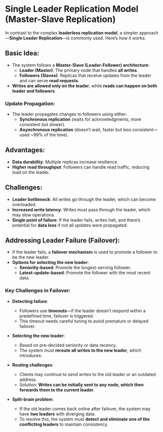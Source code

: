 # Single Leader Replication Model (Master-Slave Replication)
In contrast to the complex **leaderless replication model**, a simpler approach—**Single Leader Replication**—is commonly used. Here’s how it works:

## Basic Idea:
* The system follows a **Master-Slave (Leader-Follower) architecture**:
    * **Leader (Master)**: The primary node that handles **all writes**.
    * **Followers (Slaves)**: Replicas that receive updates from the leader and can serve **read requests**.
* **Writes are allowed only on the leader**, while **reads can happen on both leader and followers**.

### Update Propagation:
* The leader propagates changes to followers using either:
    * **Synchronous replication** (waits for acknowledgments, more consistent but slower).
    * **Asynchronous replication** (doesn’t wait, faster but less consistent—used \~99% of the time).

## Advantages:
- **Data durability**: Multiple replicas increase resilience.
- **Higher read throughput**: Followers can handle read traffic, reducing load on the leader.

## Challenges:
- **Leader bottleneck**: All writes go through the leader, which can become overloaded.
- **Increased write latency**: Writes must pass through the leader, which may slow operations. 
- **Single point of failure**: If the leader fails, writes halt, and there’s potential for **data loss** if not all updates were propagated.

## Addressing Leader Failure (Failover):
* If the leader fails, a **failover mechanism** is used to promote a follower to be the new leader.
* **Options for selecting the new leader**:
    * **Seniority-based**: Promote the longest-serving follower.
    * **Latest-update-based**: Promote the follower with the most recent data.

### Key Challenges in Failover:
* **Detecting failure**:
  * Followers use **timeouts**—if the leader doesn’t respond within a predefined time, failover is triggered.
  * This timeout needs careful tuning to avoid premature or delayed failover.

* **Selecting the new leader**:
  * Based on pre-decided seniority or data recency.
  * The system must **reroute all writes to the new leader**, which introduces:

* **Routing challenges**:
  * Clients may continue to send writes to the old leader or an outdated address.
  * Solution: **Writes can be initially sent to any node, which then forwards them to the current leader**.

* **Split-brain problem**:
  * If the old leader comes back online after failover, the system may have **two leaders** with diverging data.
  * To resolve this, the system must **detect and eliminate one of the conflicting leaders** to maintain consistency.
